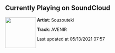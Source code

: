 ## Currently Playing on SoundCloud

[<img align="left" width="100" src="https://i1.sndcdn.com/artworks-uyV6T0zAqbVy75Zf-xhjdmg-t500x500.jpg">](https://soundcloud.com/souzouteki_iketuozuos/avenir)

**Artist**: Souzouteki 

**Track**: AVENIR

Last updated at 05/13/2021 07:57
